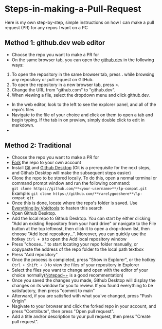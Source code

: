 # Steps-in-making-a-Pull-Request<br>
Here is my own step-by-step, simple instructions on how I can make a pull request (PR) for any repos I want on a PC<br>
## Method 1: github.dev web editor
- Choose the repo you want to make a PR for
- On the same browser tab, you can open the [github.dev](https://docs.github.com/en/codespaces/the-githubdev-web-based-editor) in the following ways:<br>
1. To open the repository in the same browser tab, press . while browsing any repository or pull request on GitHub.
2. To open the repository in a new browser tab, press >.
3. Change the URL from "github.com" to "github.dev".
4. When viewing a file, select the dropdown menu and click github.dev.
- In the web editor, look to the left to see the explorer panel, and all of the repo's files
- Navigate to the file of your choice and click on them to open a tab and begin typing. If the tab in on preview, simply double click to edit in markdown.
-  
## Method 2: Traditional
- Choose the repo you want to make a PR for
- [Fork](https://docs.github.com/en/get-started/quickstart/fork-a-repo) the repo to your own account
- Install [Git](https://git-scm.com/) and [Github Desktop](https://desktop.github.com/) (Git is a prerequisite for the next steps, and Github Desktop will make the subsequent steps easier)
- Clone the repo to be stored locally. To do this, open a normal terminal or command prompt window and run the following command:<br>
  `git clone https://github.com/**<your-username>**/lp-compat.git`<br>
  Example: `git clone https://github.com/**rarelygoeshere**/lp-compat.git`
- Once this is done, locate where the repo's folder is saved. Use [Everything by Voidtools](https://www.voidtools.com/) to hasten this search
- Open Github Desktop.
- Add the local repo to Github Desktop. You can start by either clicking "Add an existing Repository from your hard drive" or navigate to the File button at the top leftmost, then click it to open a drop-down list, then choose "Add local repository...". Moreover, you can quickly use the hotkey `Ctrl + O` to open the Add local repository window
- Press "choose..." to start locating your repo folder manually, or copypaste the address of the repo folder to the local path textbox
- Press "Add repository"
- Once the process is completed, press "Show in Explorer", or the hotkey `Ctrl + Shift + D` to view the files of your repository in Explorer
- Select the files you want to change and open with the editor of your choice normally([Notepad++](https://notepad-plus-plus.org/) is a good recommentation)
- Once you saved the changes you made, Github Desktop will display the changes on its window for you to review. If you found everything to be satisfactory, then press "commit to main"
- Afterward, if you are satisfied with what you've changed, press "Push Origin"
- Nagivate to your browser and click the forked repo in your account, and press "Contribute", then press "Open pull request".
- Add a title and/or description to your pull request, then press "Create pull request".


